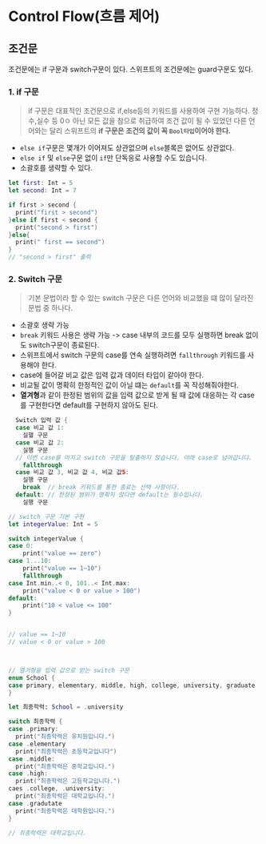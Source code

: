 #  Control Flow(흐름 제어)

## 조건문
조건문에는 if 구문과 switch구문이 있다. 스위프트의 조건문에는 guard구문도 있다.

### 1. if 구문
> if 구문은 대표적인 조건문으로 if,else등의 키워드를 사용하여 구현 가능하다. 정수,실수 등 0ㅇ 아닌 모든 값을 참으로 취급하여 조건 값이 될 수 있었던 다른 언어와는 달리 스위프트의 **if 구문은 조건의 값이 꼭 `Bool타입`이어야 한다.**
- `else if`구문은 몇개가 이어져도 상관없으며 `else`블록은 없어도 상관없다.
- `else if` 및 `else`구문 없이 `if`만 단독응로 사용할 수도 있습니다.
- 소괄호를 생략할 수 있다.

```Swift
let first: Int = 5
let second: Int = 7

if first > second {
  print("first > second")
}else if first < second {
  print("second > first")
}else{
  print(" first == second")
}
// "second > first" 출력
```


### 2. Switch 구문
> 기본 문법이라 할 수 있는 switch 구문은 다른 언어와 비교했을 떄 많이 달라진 문법 중 하나다.
- 소괄호 생략 가능
- `break` 키워드 사용은 생략 가능 -> case 내부의 코드를 모두 실행하면 break 없이도 switch구문이 종료된다.
- 스위프트에서 switch 구문의 case를 연속 실행하려면 `fallthrough` 키워드를 사용해야 한다.
- case에 들어갈 비교 값은 입력 값과 데이터 타입이 같아야 한다.
- 비교될 값이 명확히 한정적인 값이 아닐 떄는 `default`를 꼭 작성해줘야한다.
- **열겨형**과 같이 한정된 범위의 값을 입력 값으로 받게 될 때 값에 대응하는 각 case를 구현한다면 default를 구현하지 않아도 된다.

```Swift
  Switch 입력 값 {
  case 비교 값 1:
    실핼 구문
  case 비교 값 2:
    실행 구문
  // 이번 case를 마치고 switch 구문을 탈출하지 않습니다. 아래 case로 넘어갑니다.
    fallthrough
  case 비교 값 3, 비교 값 4, 비교 값5:
    실행 구문
    break  // break 키워드를 통한 종료는 선택 사항이다.
  default: // 한정된 범위가 명확지 않다면 default는 필수입니다.
    실행 구문

// switch 구문 기본 구현
let integerValue: Int = 5

switch integerValue {
case 0:
    print("value == zero")
case 1...10:
    print("value == 1~10")
    fallthrough
case Int.min..< 0, 101..< Int.max:
    print("value < 0 or value > 100")
default:
    print("10 < value <= 100"
}


// value == 1~10
// value < 0 or value > 100



// 열거형을 입력 값으로 받는 switch 구문
enum School {
case primary, elementary, middle, high, college, university, graduate
}

let 최종학력: School = .university

switch 최종학력 {
case .primary:
  print("최종학력은 유치원입니다.")
case .elementary 
  print("최종학력은 초등학교입니다")
case .middle:
  print("최종학력은 중학교입니다.")
case .high:
  print("최종학력은 고등학교입니다.")
caes .college, .university:
  print("최종학력은 대학교입니다.")
case .gradutate
  print("최종학력은 대학원입니다.")
}

// 최종학력은 대학교입니다.
```

